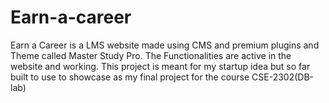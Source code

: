 # Earn-a-career
Earn a Career is a LMS website made using CMS and premium plugins and Theme called Master Study Pro. The Functionalities are active in the website and working. This project is meant for my startup idea but so far built to use to showcase as my final project for the course CSE-2302(DB-lab)
